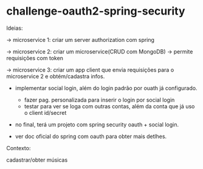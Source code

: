 # challenge-oauth2-spring-security

Ideias:

-> microservice 1: criar um server authorization com spring

-> microservice 2: criar um microservice(CRUD com MongoDB) -> permite requisições com token

-> microservice 3: criar um app client que envia requisições para o microservice 2 e obtém/cadastra infos.

* implementar social login, além do login padrão por ouath já configurado.
  * fazer pag. personalizada para inserir o login por social login
  * testar para ver se loga com outras contas, além da conta que já uso o client id/secret
  
* no final, terá um projeto com spring security oauth + social login.

* ver doc oficial do spring com oauth para obter mais detlhes.

Contexto:

cadastrar/obter músicas
